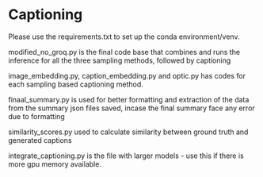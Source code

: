 ﻿# Captioning
Please use the requirements.txt to set up the conda environment/venv.

modified_no_groq.py is the final code base that combines and runs the inference for all the three sampling methods, followed by captioning

image_embedding.py, caption_embedding.py and optic.py has codes for each sampling based captioning method.

finaal_summary.py is used for better formatting and extraction of the data from the summary json files saved, incase the final summary face any error due to formatting


similarity_scores.py used to calculate similarity between ground truth and generated captions


integrate_captioning.py is the file with larger models - use this if there is more gpu memory available. 
